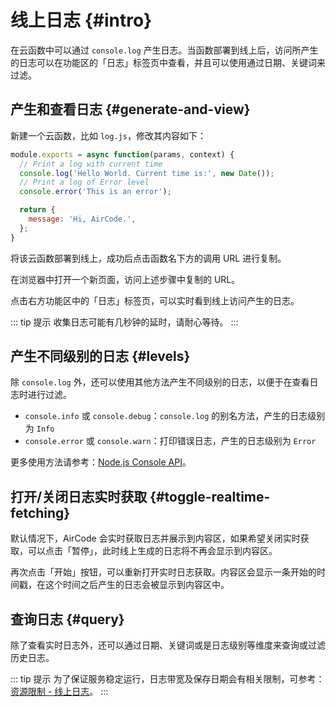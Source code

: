 # 线上日志 {#intro}

在云函数中可以通过 `console.log` 产生日志。当函数部署到线上后，访问所产生的日志可以在功能区的「日志」标签页中查看，并且可以使用通过日期、关键词来过滤。

## 产生和查看日志 {#generate-and-view}

新建一个云函数，比如 `log.js`，修改其内容如下：

```js
module.exports = async function(params, context) {
  // Print a log with current time
  console.log('Hello World. Current time is:', new Date());
  // Print a log of Error level
  console.error('This is an error');

  return {
    message: 'Hi, AirCode.',
  };
}
```

将该云函数部署到线上，成功后点击函数名下方的调用 URL 进行复制。

在浏览器中打开一个新页面，访问上述步骤中复制的 URL。

点击右方功能区中的「日志」标签页，可以实时看到线上访问产生的日志。

::: tip 提示
收集日志可能有几秒钟的延时，请耐心等待。
:::

## 产生不同级别的日志 {#levels}

除 `console.log` 外，还可以使用其他方法产生不同级别的日志，以便于在查看日志时进行过滤。

- `console.info` 或 `console.debug`：`console.log` 的别名方法，产生的日志级别为 `Info`
- `console.error` 或 `console.warn`：打印错误日志，产生的日志级别为 `Error`

更多使用方法请参考：[Node.js Console API](https://nodejs.org/api/console.html)。

## 打开/关闭日志实时获取 {#toggle-realtime-fetching}

默认情况下，AirCode 会实时获取日志并展示到内容区，如果希望关闭实时获取，可以点击「暂停」，此时线上生成的日志将不再会显示到内容区。

再次点击「开始」按钮，可以重新打开实时日志获取。内容区会显示一条开始的时间戳，在这个时间之后产生的日志会被显示到内容区中。

## 查询日志 {#query}

除了查看实时日志外，还可以通过日期、关键词或是日志级别等维度来查询或过滤历史日志。

::: tip 提示
为了保证服务稳定运行，日志带宽及保存日期会有相关限制，可参考：[资源限制 - 线上日志](/about/limits.html#线上日志)。
:::
